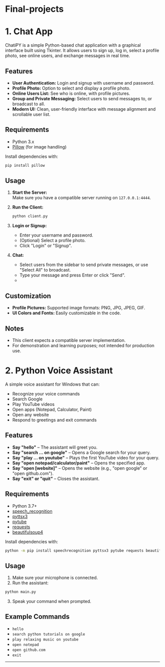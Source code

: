 # Final-projects

# 1. Chat App

ChatiPY is a simple Python-based chat application with a graphical interface built using Tkinter. It allows users to sign up, log in, select a profile photo, see online users, and exchange messages in real time.

## Features

- **User Authentication:** Login and signup with username and password.
- **Profile Photo:** Option to select and display a profile photo.
- **Online Users List:** See who is online, with profile pictures.
- **Group and Private Messaging:** Select users to send messages to, or broadcast to all.
- **Modern UI:** Clean, user-friendly interface with message alignment and scrollable user list.

## Requirements

- Python 3.x
- [Pillow](https://pypi.org/project/Pillow/) (for image handling)

Install dependencies with:
```sh
pip install pillow
```

## Usage

1. **Start the Server:**  
   Make sure you have a compatible server running on `127.0.0.1:4444`.

2. **Run the Client:**  
   ```sh
   python client.py
   ```

3. **Login or Signup:**  
   - Enter your username and password.
   - (Optional) Select a profile photo.
   - Click "Login" or "Signup".

4. **Chat:**  
   - Select users from the sidebar to send private messages, or use "Select All" to broadcast.
   - Type your message and press Enter or click "Send".
   - 
## Customization

- **Profile Pictures:** Supported image formats: PNG, JPG, JPEG, GIF.
- **UI Colors and Fonts:** Easily customizable in the code.

## Notes

- This client expects a compatible server implementation.
- For demonstration and learning purposes; not intended for production use.

# 2. Python Voice Assistant

A simple voice assistant for Windows that can:
- Recognize your voice commands
- Search Google
- Play YouTube videos
- Open apps (Notepad, Calculator, Paint)
- Open any website
- Respond to greetings and exit commands

## Features

- **Say "hello"** – The assistant will greet you.
- **Say "search ... on google"** – Opens a Google search for your query.
- **Say "play ... on youtube"** – Plays the first YouTube video for your query.
- **Say "open notepad/calculator/paint"** – Opens the specified app.
- **Say "open [website]"** – Opens the website (e.g., "open google" or "open github.com").
- **Say "exit" or "quit"** – Closes the assistant.

## Requirements

- Python 3.7+
- [speech_recognition](https://pypi.org/project/SpeechRecognition/)
- [pyttsx3](https://pypi.org/project/pyttsx3/)
- [pytube](https://pypi.org/project/pytube/)
- [requests](https://pypi.org/project/requests/)
- [beautifulsoup4](https://pypi.org/project/beautifulsoup4/)

Install dependencies with:

```bash
python -m pip install speechrecognition pyttsx3 pytube requests beautifulsoup4
```

## Usage

1. Make sure your microphone is connected.
2. Run the assistant:

```bash
python main.py
```

3. Speak your command when prompted.

## Example Commands

- `hello`
- `search python tutorials on google`
- `play relaxing music on youtube`
- `open notepad`
- `open github.com`
- `exit`

---

